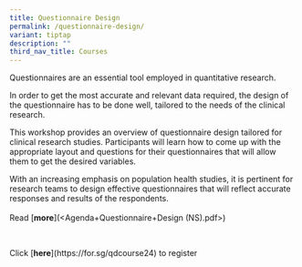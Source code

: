 ```yaml
---
title: Questionnaire Design
permalink: /questionnaire-design/
variant: tiptap
description: ""
third_nav_title: Courses
---
```

<p>Questionnaires are an essential tool employed in quantitative research.</p>
<p>In order to get the most accurate and relevant data required, the design
of the questionnaire has to be done well, tailored to the needs of the
clinical research.</p>
<p>This workshop provides an overview of questionnaire design tailored for
clinical research studies. Participants will learn how to come up with
the appropriate layout and questions for their questionnaires that will
allow them to get the desired variables.</p>
<p>With an increasing emphasis on population health studies, it is pertinent
for research teams to design effective questionnaires that will reflect
accurate responses and results of the respondents.
<br>
<br>Read&nbsp;[<strong>more</strong>](&lt;Agenda+Questionnaire+Design (NS).pdf&gt;)</p>
<p>&nbsp;</p>
<p>Click&nbsp;[<strong>here</strong>](<a rel="noopener noreferrer nofollow" target="_blank">https://for.sg/qdcourse24</a>)
to register</p>